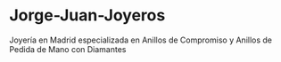 Jorge-Juan-Joyeros
==================

Joyería en Madrid especializada en Anillos de Compromiso y Anillos de Pedida de Mano con Diamantes

